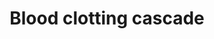 ---
annotations:
- type: Pathway Ontology
  value: coagulation cascade pathway
authors:
- MaintBot
- Thomas
- Christine Chichester
- Eweitz
description: 'Coagulation is a complex process by which blood forms clots. It is an
  important part of hemostasis (the cessation of blood loss from a damaged vessel),
  wherein a damaged blood vessel wall is covered by a platelet and fibrin-containing
  clot to stop bleeding and begin repair of the damaged vessel. Disorders of coagulation
  can lead to an increased risk of bleeding (hemorrhage) or clotting (thrombosis).  Source:
  [[wikipedia:Coagulation|Wikipedia]]'
last-edited: 2021-05-18
organisms:
- Gallus gallus
redirect_from:
- /index.php/Pathway:WP775
- /instance/WP775
schema-jsonld:
- '@context': https://schema.org/
  '@id': https://wikipathways.github.io/pathways/WP775.html
  '@type': Dataset
  creator:
    '@type': Organization
    name: WikiPathways
  description: 'Coagulation is a complex process by which blood forms clots. It is
    an important part of hemostasis (the cessation of blood loss from a damaged vessel),
    wherein a damaged blood vessel wall is covered by a platelet and fibrin-containing
    clot to stop bleeding and begin repair of the damaged vessel. Disorders of coagulation
    can lead to an increased risk of bleeding (hemorrhage) or clotting (thrombosis).  Source:
    [[wikipedia:Coagulation|Wikipedia]]'
  keywords:
  - FGA
  - SERPINE1
  - FGG
  - F11
  - PLAT
  - VWF
  - F8A1
  - F13B
  - Fibrin
  - F5
  - F12
  - F2
  - SERPINF2
  - PLAU
  - PLG
  - Prothrombinase Complex
  - F8
  - FGB
  - F10
  - F9
  - SERPINB2
  - F7
  license: CC0
  name: Blood clotting cascade
seo: CreativeWork
title: Blood clotting cascade
wpid: WP775
---